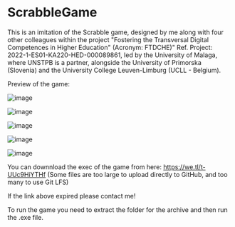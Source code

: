# ScrabbleGame

This is an imitation of the Scrabble game, designed by me along with four other colleagues within the project "Fostering the Transversal Digital Competences in Higher Education" (Acronym: FTDCHE)" Ref. Project: 2022-1-ES01-KA220-HED-000089861, led by the University of Malaga, where UNSTPB is a partner, alongside the University of Primorska (Slovenia) and the University College Leuven-Limburg (UCLL - Belgium).

Preview of the game:

![image](https://github.com/adriangiurescu/ScrabbleGame/assets/119113960/ed608840-1542-41fd-a911-45ccf2849616)

![image](https://github.com/adriangiurescu/ScrabbleGame/assets/119113960/1f62f8bd-5a75-4d31-81f7-66aec0bd8c01)

![image](https://github.com/adriangiurescu/ScrabbleGame/assets/119113960/f1c66fe5-2acf-4645-badb-1abfb52f1a5e)

![image](https://github.com/adriangiurescu/ScrabbleGame/assets/119113960/a9a2910a-0290-4963-8bf3-8f54f85eada0)

![image](https://github.com/adriangiurescu/ScrabbleGame/assets/119113960/0ee7ecf8-8245-4bf8-99be-809595d3d3f3)

You can downnload the exec of the game from here: https://we.tl/t-UUc9HiYTHf (Some files are too large to upload directly to GitHub, and too many to use Git LFS)

If the link above expired please contact me!

To run the game you need to extract the folder for the archive and then run the .exe file. 
